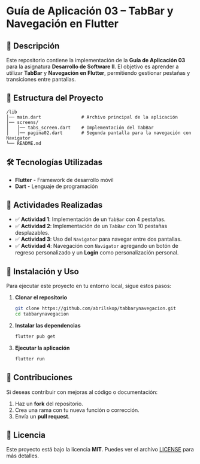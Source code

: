 # Guía de Aplicación 03 – TabBar y Navegación en Flutter

## 📌 Descripción
Este repositorio contiene la implementación de la **Guía de Aplicación 03** para la asignatura **Desarrollo de Software II**. 
El objetivo es aprender a utilizar **TabBar** y **Navegación en Flutter**, permitiendo gestionar pestañas y transiciones entre pantallas.

## 📂 Estructura del Proyecto
```
/lib
│── main.dart               # Archivo principal de la aplicación
│── screens/
│   │── tabs_screen.dart    # Implementación del TabBar
│   │── pagina02.dart       # Segunda pantalla para la navegación con Navigator
└── README.md
```

## 🛠️ Tecnologías Utilizadas
- **Flutter** - Framework de desarrollo móvil
- **Dart** - Lenguaje de programación

## 📌 Actividades Realizadas
- ✅ **Actividad 1**: Implementación de un `TabBar` con 4 pestañas.
- ✅ **Actividad 2**: Implementación de un `TabBar` con 10 pestañas desplazables.
- ✅ **Actividad 3**: Uso del `Navigator` para navegar entre dos pantallas.
- ✅ **Actividad 4**: Navegación con `Navigator` agregando un botón de regreso personalizado y un **Login** como personalización personal.

## 🚀 Instalación y Uso
Para ejecutar este proyecto en tu entorno local, sigue estos pasos:

1. **Clonar el repositorio**
   ```bash
   git clone https://github.com/abrilskop/tabbarynavegacion.git
   cd tabbarynavegacion
   ```

2. **Instalar las dependencias**
   ```bash
   flutter pub get
   ```

3. **Ejecutar la aplicación**
   ```bash
   flutter run
   ```
## 🤝 Contribuciones
Si deseas contribuir con mejoras al código o documentación:
1. Haz un **fork** del repositorio.
2. Crea una rama con tu nueva función o corrección.
3. Envía un **pull request**.

## 📜 Licencia
Este proyecto está bajo la licencia **MIT**. Puedes ver el archivo [LICENSE](LICENSE) para más detalles.
